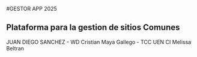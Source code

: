 #GESTOR APP 2025
## Plataforma para la gestion  de sitios Comunes
JUAN DIEGO SANCHEZ - WD
Cristian Maya Gallego - TCC UEN CI
Melissa Beltran
